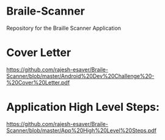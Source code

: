 # Braile-Scanner
Repository for the Braille Scanner Application

# Cover Letter
https://github.com/rajesh-esaver/Braile-Scanner/blob/master/Android%20Dev%20Challenge%20-%20Cover%20Letter.pdf 

# Application High Level Steps:
https://github.com/rajesh-esaver/Braile-Scanner/blob/master/App%20High%20Level%20Steps.pdf
